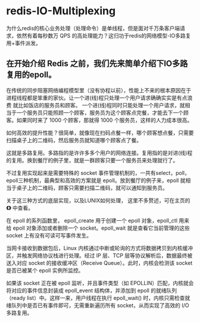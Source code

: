 # redis-IO-Multiplexing
为什么redis的核心业务处理（处理命令）是单线程，但是面对千万条客户端请求，依然有着每秒数万 QPS 的高处理能力？这归功于redis的网络模型-IO多路复用+事件派发。
## 在开始介绍 Redis 之前，我们先来简单介绍下IO多路复用的epoll。
在传统的同步阻塞网络编程模型里（没有协程以前），性能上不来的根本原因在于进程线程都是笨重的家伙。让一个进(线)程只处理一个用户请求确确实实是有点浪费
就比如饭店的服务员和顾客。
一个进(线)程同时只能处理一个用户请求，就相当于一个服务员只能照顾一个顾客，服务员为这个顾客点完餐，才能去下一个顾客。如果同时来了 1000 个顾客，那就得 1000 个服务员，这样的人力成本很高。

如何高效的提升性能？很简单，就像现在扫码点餐一样，哪个顾客想点餐，只需要扫描桌子上的二维码，然后服务员就知道哪个顾客点了餐。

这就是多路复用。多路指的是许许多多个用户的网络连接。复用指的是对进(线)程的复用。换到餐厅的例子里，就是一群顾客只要一个服务员来处理就行了。

不过复用实现起来是需要特殊的 socket 事件管理机制的，一共有select，poll，epoll三种机制，最典型和高效的方案就是 epoll。放到餐厅的例子来，epoll 就相当于桌子上的二维码，顾客只需要扫描二维码，就可以通知到服务员。

关于这三种方式的底层实现，以及LUNIX如何处理， 这里不多赘述，可在主页的 **《》** 中查看。

在 epoll 的系列函数里， epoll_create 用于创建一个 epoll 对象，epoll_ctl 用来给 epoll 对象添加或者删除一个 socket。epoll_wait 就是查看它当前管理的这些 socket 上有没有可读可写事件发生。

当网卡接收到数据包后，Linux 内核通过中断或轮询的方式将数据拷贝到内核缓冲区，并触发网络协议栈进行处理。经过 IP 层、TCP 层等协议解析后，数据最终被送入对应 socket 的接收缓冲区（Receive Queue）。此时，内核会检测该 socket 是否已被某个 epoll 实例所监控。

如果该 socket 正在被 epoll 监听，并且事件类型（如 EPOLLIN）匹配，内核就会将对应的事件信息封装成 epoll_event 结构体，并添加到 epoll 的就绪队列（ready list）中。这样一来，用户线程在执行 epoll_wait() 时，内核只需检查就绪队列中是否已有事件即可，无需重新遍历所有 socket，从而实现了高效的 I/O 多路复用。
